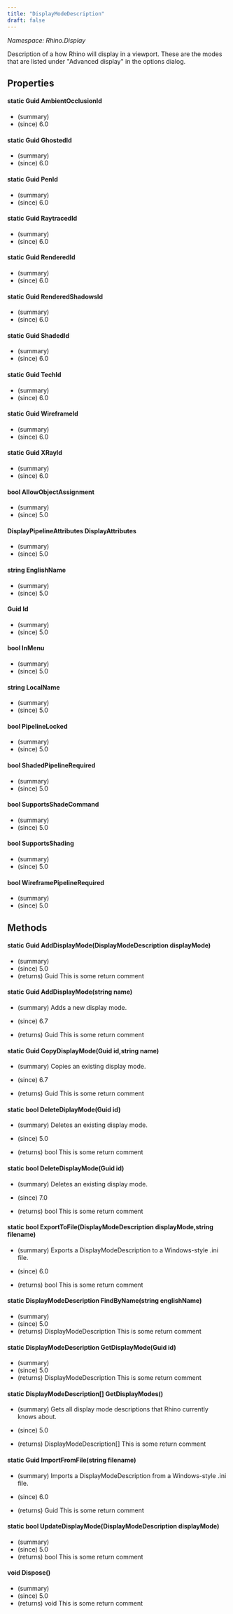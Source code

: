 ```yaml
---
title: "DisplayModeDescription"
draft: false
---
```


*Namespace: Rhino.Display*

   Description of a how Rhino will display in a viewport. These are the modes
   that are listed under "Advanced display" in the options dialog.
   
## Properties
#### static Guid AmbientOcclusionId
- (summary) 
- (since) 6.0
#### static Guid GhostedId
- (summary) 
- (since) 6.0
#### static Guid PenId
- (summary) 
- (since) 6.0
#### static Guid RaytracedId
- (summary) 
- (since) 6.0
#### static Guid RenderedId
- (summary) 
- (since) 6.0
#### static Guid RenderedShadowsId
- (summary) 
- (since) 6.0
#### static Guid ShadedId
- (summary) 
- (since) 6.0
#### static Guid TechId
- (summary) 
- (since) 6.0
#### static Guid WireframeId
- (summary) 
- (since) 6.0
#### static Guid XRayId
- (summary) 
- (since) 6.0
#### bool AllowObjectAssignment
- (summary) 
- (since) 5.0
#### DisplayPipelineAttributes DisplayAttributes
- (summary) 
- (since) 5.0
#### string EnglishName
- (summary) 
- (since) 5.0
#### Guid Id
- (summary) 
- (since) 5.0
#### bool InMenu
- (summary) 
- (since) 5.0
#### string LocalName
- (summary) 
- (since) 5.0
#### bool PipelineLocked
- (summary) 
- (since) 5.0
#### bool ShadedPipelineRequired
- (summary) 
- (since) 5.0
#### bool SupportsShadeCommand
- (summary) 
- (since) 5.0
#### bool SupportsShading
- (summary) 
- (since) 5.0
#### bool WireframePipelineRequired
- (summary) 
- (since) 5.0
## Methods
#### static Guid AddDisplayMode(DisplayModeDescription displayMode)
- (summary) 
- (since) 5.0
- (returns) Guid This is some return comment
#### static Guid AddDisplayMode(string name)
- (summary) 
     Adds a new display mode.
     
- (since) 6.7
- (returns) Guid This is some return comment
#### static Guid CopyDisplayMode(Guid id,string name)
- (summary) 
     Copies an existing display mode.
     
- (since) 6.7
- (returns) Guid This is some return comment
#### static bool DeleteDiplayMode(Guid id)
- (summary) 
     Deletes an existing display mode.
     
- (since) 5.0
- (returns) bool This is some return comment
#### static bool DeleteDisplayMode(Guid id)
- (summary) 
     Deletes an existing display mode.
     
- (since) 7.0
- (returns) bool This is some return comment
#### static bool ExportToFile(DisplayModeDescription displayMode,string filename)
- (summary) 
     Exports a DisplayModeDescription to a Windows-style .ini file.
     
- (since) 6.0
- (returns) bool This is some return comment
#### static DisplayModeDescription FindByName(string englishName)
- (summary) 
- (since) 5.0
- (returns) DisplayModeDescription This is some return comment
#### static DisplayModeDescription GetDisplayMode(Guid id)
- (summary) 
- (since) 5.0
- (returns) DisplayModeDescription This is some return comment
#### static DisplayModeDescription[] GetDisplayModes()
- (summary) 
     Gets all display mode descriptions that Rhino currently knows about.
     
- (since) 5.0
- (returns) DisplayModeDescription[] This is some return comment
#### static Guid ImportFromFile(string filename)
- (summary) 
     Imports a DisplayModeDescription from a Windows-style .ini file.
     
- (since) 6.0
- (returns) Guid This is some return comment
#### static bool UpdateDisplayMode(DisplayModeDescription displayMode)
- (summary) 
- (since) 5.0
- (returns) bool This is some return comment
#### void Dispose()
- (summary) 
- (since) 5.0
- (returns) void This is some return comment
